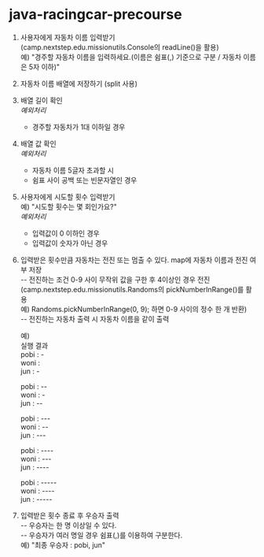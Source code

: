 # java-racingcar-precourse

1. 사용자에게 자동차 이름 입력받기 <br>
   (camp.nextstep.edu.missionutils.Console의 readLine()을 활용) <br>
   예) "경주할 자동차 이름을 입력하세요.(이름은 쉼표(,) 기준으로 구분 / 자동차 이름은 5자 이하)" <br>
2. 자동차 이름 배열에 저장하기 (split 사용) <br>
3. 배열 길이 확인 <br>
   _예외처리_
   - 경주할 자동차가 1대 이하일 경우
4. 배열 값 확인 <br>
   _예외처리_
   - 자동차 이름 5글자 초과할 시
   - 쉼표 사이 공백 또는 빈문자열인 경우
5. 사용자에게 시도할 횟수 입력받기 <br>
   예) "시도할 횟수는 몇 회인가요?" <br>
    _예외처리_
   - 입력값이 0 이하인 경우 
   - 입력값이 숫자가 아닌 경우 
6. 입력받은 횟수만큼 자동차는 전진 또는 멈출 수 있다. map에 자동차 이름과 전진 여부 저장<br>
   -- 전진하는 조건 0-9 사이 무작위 값을 구한 후 4이상인 경우 전진 <br>
     (camp.nextstep.edu.missionutils.Randoms의 pickNumberInRange()를 활용 <br>
     예) Randoms.pickNumberInRange(0, 9); 하면 0-9 사이의 정수 한 개 반환) <br>
   -- 전진하는 자동차 출력 시 자동차 이름을 같이 출력 <br>
 
   예) <br>
   실행 결과 <br>
    pobi : - <br>
    woni : <br>
    jun : -<br>
    
    pobi : --<br>
    woni : -<br>
    jun : --<br>
    
    pobi : ---<br>
    woni : --<br>
    jun : ---<br>
    
    pobi : ----<br>
    woni : ---<br>
    jun : ----<br>
    
    pobi : -----<br>
    woni : ----<br>
    jun : -----<br>
7. 입력받은 횟수 종료 후 우승자 출력 <br>
   -- 우승자는 한 명 이상일 수 있다. <br>
   -- 우승자가 여러 명일 경우 쉼표(,)를 이용하여 구분한다. <br>
   예) "최종 우승자 : pobi, jun"  
